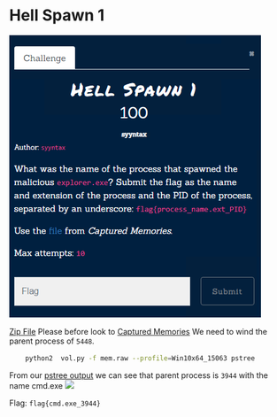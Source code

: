 # Hell Spawn 1
![](../../assets/forensics/hell-spawn-1_1.png)

[Zip File](https://drive.google.com/file/d/1porBmluAvOp9qaK-lRJf4NqYysfd9gxw/view?usp=sharing) 
Please before look to [Captured Memories](Forensics/Captured%20Memories/index.md)
We need to wind the parent process of  `5448`. 

```bash
	python2  vol.py -f mem.raw --profile=Win10x64_15063 pstree
```
From our [pstree output](../../assets/forensics/pstree.txt)  we can see that parent process is `3944` with the name cmd.exe
![](../../assets/forensics/ell-spawn-1_2.png)

Flag: `flag{cmd.exe_3944}` 